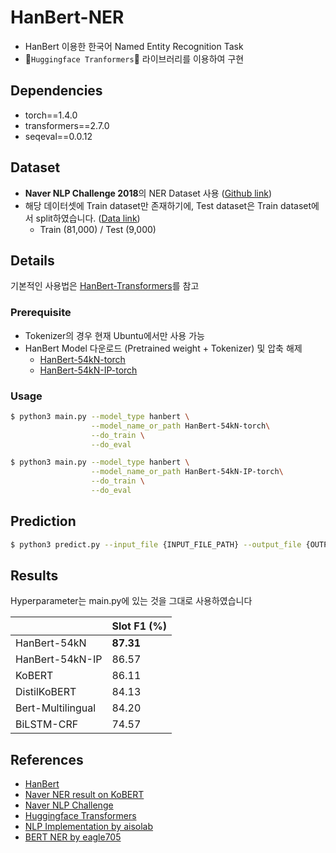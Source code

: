 # HanBert-NER

- HanBert 이용한 한국어 Named Entity Recognition Task
- 🤗`Huggingface Tranformers`🤗 라이브러리를 이용하여 구현

## Dependencies

- torch==1.4.0
- transformers==2.7.0
- seqeval==0.0.12

## Dataset

- **Naver NLP Challenge 2018**의 NER Dataset 사용 ([Github link](https://github.com/naver/nlp-challenge))
- 해당 데이터셋에 Train dataset만 존재하기에, Test dataset은 Train dataset에서 split하였습니다. ([Data link](https://github.com/aisolab/nlp_implementation/tree/master/Bidirectional_LSTM-CRF_Models_for_Sequence_Tagging/data))
  - Train (81,000) / Test (9,000)

## Details

기본적인 사용법은 [HanBert-Transformers](https://github.com/monologg/HanBert-Transformers)를 참고

### Prerequisite

- Tokenizer의 경우 현재 Ubuntu에서만 사용 가능
- HanBert Model 다운로드 (Pretrained weight + Tokenizer) 및 압축 해제
  - [HanBert-54kN-torch](https://drive.google.com/open?id=1LUyrnhuNC3e8oD2QMJv8tIDrXrxzmdu4)
  - [HanBert-54kN-IP-torch](https://drive.google.com/open?id=1wjROsuDKoJQx4Pu0nqSefVDs3echKSXP)

### Usage

```bash
$ python3 main.py --model_type hanbert \
                  --model_name_or_path HanBert-54kN-torch\
                  --do_train \
                  --do_eval

$ python3 main.py --model_type hanbert \
                  --model_name_or_path HanBert-54kN-IP-torch\
                  --do_train \
                  --do_eval
```

## Prediction

```bash
$ python3 predict.py --input_file {INPUT_FILE_PATH} --output_file {OUTPUT_FILE_PATH} --model_dir {SAVED_CKPT_PATH}
```

## Results

Hyperparameter는 main.py에 있는 것을 그대로 사용하였습니다

|                   | Slot F1 (%) |
| ----------------- | ----------- |
| HanBert-54kN      | **87.31**   |
| HanBert-54kN-IP   | 86.57       |
| KoBERT            | 86.11       |
| DistilKoBERT      | 84.13       |
| Bert-Multilingual | 84.20       |
| BiLSTM-CRF        | 74.57       |

## References

- [HanBert](https://github.com/tbai2019/HanBert-54k-N)
- [Naver NER result on KoBERT](https://github.com/monologg/KoBERT-NER)
- [Naver NLP Challenge](https://github.com/naver/nlp-challenge)
- [Huggingface Transformers](https://github.com/huggingface/transformers)
- [NLP Implementation by aisolab](https://github.com/aisolab/nlp_implementation)
- [BERT NER by eagle705](https://github.com/eagle705/pytorch-bert-crf-ner)
